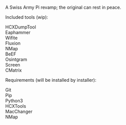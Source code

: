 A Swiss Army Pi revamp; the original can rest in peace.<br/>

Included tools (wip):<br/>

HCXDumpTool<br/>
Eaphammer<br/>
Wifite<br/>
Fluxion<br/>
NMap<br/>
BeEF<br/>
Osintgram<br/>
Screen<br/>
CMatrix<br/>



Requirements (will be installed by installer):<br/>

Git<br/>
Pip<br/>
Python3<br/>
HCXTools<br/>
MacChanger<br/>
NMap<br/>
